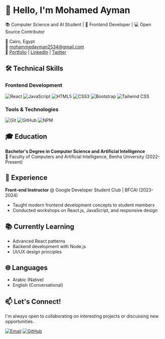 # 👋 Hello, I'm Mohamed Ayman

📚 Computer Science and AI Student | 🚀 Frontend Developer | 💻 Open Source Contributor

📍 Cairo, Egypt  
📧 mohammedayman2534@gmail.com  
🔗 [Portfolio](#) | [LinkedIn](#) | [Twitter](#)

## 🛠️ Technical Skills

### Frontend Development
![React](https://img.shields.io/badge/React-20232A?style=for-the-badge&logo=react&logoColor=61DAFB)
![JavaScript](https://img.shields.io/badge/JavaScript-ES6+-F7DF1E?style=for-the-badge&logo=javascript&logoColor=black)
![HTML5](https://img.shields.io/badge/HTML5-E34F26?style=for-the-badge&logo=html5&logoColor=white)
![CSS3](https://img.shields.io/badge/CSS3-1572B6?style=for-the-badge&logo=css3&logoColor=white)
![Bootstrap](https://img.shields.io/badge/Bootstrap-563D7C?style=for-the-badge&logo=bootstrap&logoColor=white)
![Tailwind CSS](https://img.shields.io/badge/Tailwind_CSS-38B2AC?style=for-the-badge&logo=tailwind-css&logoColor=white)

### Tools & Technologies
![Git](https://img.shields.io/badge/Git-F05032?style=for-the-badge&logo=git&logoColor=white)
![GitHub](https://img.shields.io/badge/GitHub-100000?style=for-the-badge&logo=github&logoColor=white)
![NPM](https://img.shields.io/badge/npm-CB3837?style=for-the-badge&logo=npm&logoColor=white)

## 🎓 Education
**Bachelor's Degree in Computer Science and Artificial Intelligence**  
📍 Faculty of Computers and Artificial Intelligence, Benha University (2022-Present)

## 💼 Experience
**Front-end Instructor** @ Google Developer Student Club | BFCAI (2023-2024)  
- Taught modern frontend development concepts to student members  
- Conducted workshops on React.js, JavaScript, and responsive design   

## 📚 Currently Learning
- Advanced React patterns
- Backend development with Node.js
- UI/UX design principles

## 🌐 Languages
- Arabic (Native)
- English (Conversational)

## 📫 Let's Connect!
I'm always open to collaborating on interesting projects or discussing new opportunities.

[![Email](https://img.shields.io/badge/Email-mohammedayman2534@gmail.com-D14836?style=for-the-badge&logo=gmail&logoColor=white)](mailto:mohammedayman2534@gmail.com)
[![GitHub](https://img.shields.io/badge/GitHub-m7medA-100000?style=for-the-badge&logo=github&logoColor=white)](https://github.com/m7medA)
